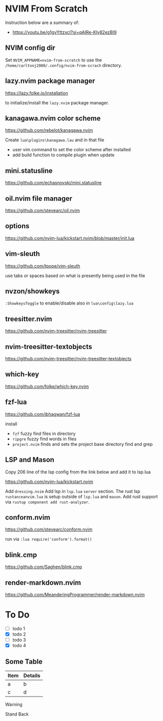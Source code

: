 # NVIM From Scratch

Instruction below are a summary of:

- https://youtu.be/g1gyYttzxcI?si=qAlRe-Kly82ezBI9

## NVIM config dir

Set
`NVIM_APPNAME=nvim-from-scratch`
to use the
`/home/carltonj2000/.config/nvim-from-scrach`
directory.

## lazy.nvim package manager

https://lazy.folke.io/installation

to initialize/install the `lazy.nvim` package manager.

## kanagawa.nvim color scheme

https://github.com/rebelot/kanagawa.nvim

Create `lua\plugins\kanagawa.lau` and in that file

- user vim command to set the color scheme after installed
- add build function to compile plugin when update

## mini.statusline

https://github.com/echasnovski/mini.statusline

## oil.nvim file manager

https://github.com/stevearc/oil.nvim

## options

https://github.com/nvim-lua/kickstart.nvim/blob/master/init.lua

## vim-sleuth

https://github.com/tpope/vim-sleuth

use tabs or spaces based on what is presently being used in the file

## nvzon/showkeys

`:ShowkeysToggle` to enable/disable also in `lua\config\lazy.lua`

## treesitter.nvim

https://github.com/nvim-treesitter/nvim-treesitter

## nvim-treesitter-textobjects

https://github.com/nvim-treesitter/nvim-treesitter-textobjects

## which-key

https://github.com/folke/which-key.nvim

## fzf-lua

https://github.com/ibhagwan/fzf-lua

install

- `fzf` fuzzy find files in directory
- `ripgre` fuzzy find words in files
- `project.nvim` finds and sets the project base directory find and grep

## LSP and Mason

Copy 206 line of the lsp config from the link below and add it to lsp.lua

https://github.com/nvim-lua/kickstart.nvim

Add `dressing.nvim`
Add lsp in `lsp.lua` `server` section.
The rust lsp `rustanceanvim.lua` is setup outside of `lsp.lua` and `mason`.
Add rust support via `rustup component add rust-analyzer`.

## conform.nvim

https://github.com/stevearc/conform.nvim

run via `:lua require('conform').format()`

## blink.cmp

https://github.com/Saghen/blink.cmp

## render-markdown.nvim

https://github.com/MeanderingProgrammer/render-markdown.nvim

# To Do

- [ ] todo 1
- [x] todo 2
- [ ] todo 3
- [x] todo 4

## Some Table

| Item | Details |
| ---- | ------- |
| a    | b       |
| c    | d       |

> [!Warning]
> Stand Back
